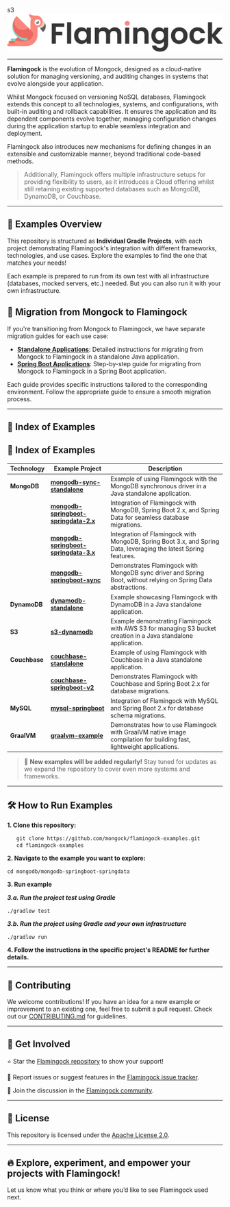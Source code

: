 s3  ![Header Image](misc/logo-with-text.png)
___

**Flamingock** is the evolution of Mongock, designed as a cloud-native solution for managing versioning, and auditing
changes in systems that evolve alongside your application.

Whilst Mongock focused on versioning NoSQL databases, Flamingock extends this concept to all technologies, systems, and
configurations, with built-in auditing and rollback capabilities. It ensures the application and its dependent
components evolve together, managing configuration changes during the application startup to enable seamless integration
and deployment.

Flamingock also introduces new mechanisms for defining changes in an extensible and customizable manner, beyond
traditional  code-based methods.

> Additionally, Flamingock offers multiple infrastructure setups for providing flexibility to users, as it introduces a
Cloud offering whilst still retaining existing supported databases such as MongoDB, DynamoDB, or Couchbase.

---

## 📖 Examples Overview

This repository is structured as **Individual Gradle Projects**, with each project demonstrating Flamingock's
integration with different frameworks, technologies, and use cases. Explore the examples to find the one that matches
your needs!

Each example is prepared to run from its own test with all infrastructure (databases, mocked servers, etc.) needed.
But you can also  run it with your own infrastructure.


## 🐥 Migration from Mongock to Flamingock

If you're transitioning from Mongock to Flamingock, we have separate migration guides for each use case:

- **[Standalone Applications](https://github.com/mongock/flamingock-project/blob/master/MONGOCK_STANDALONE_MIGRATION.md)**:
Detailed instructions for migrating from Mongock to Flamingock in a standalone Java application.
- **[Spring Boot Applications](https://github.com/mongock/flamingock-project/blob/master/MONGOCK_SPRINGBOOT_MIGRATION.md)**:
Step-by-step guide for migrating from Mongock to Flamingock in a Spring Boot application.

Each guide provides specific instructions tailored to the corresponding environment. Follow the appropriate guide to
ensure a smooth migration process.


---

## 📂 Index of Examples

## 📂 Index of Examples

| **Technology**       | **Example Project**                                                                | **Description**                                                                                                    |
|----------------------|------------------------------------------------------------------------------------|--------------------------------------------------------------------------------------------------------------------|
| **MongoDB**          | **[mongodb-sync-standalone](mongodb/mongodb-sync-standalone)**                     | Example of using Flamingock with the MongoDB synchronous driver in a Java standalone application.                  |
|                      | **[mongodb-springboot-springdata-2.x](mongodb/mongodb-springboot-springdata-2.x)** | Integration of Flamingock with MongoDB, Spring Boot 2.x, and Spring Data for seamless database migrations.         |
|                      | **[mongodb-springboot-springdata-3.x](mongodb/mongodb-springboot-springdata-3.x)** | Integration of Flamingock with MongoDB, Spring Boot 3.x, and Spring Data, leveraging the latest Spring features.   |
|                      | **[mongodb-springboot-sync](mongodb/mongodb-springboot-sync)**                     | Demonstrates Flamingock with MongoDB sync driver and Spring Boot, without relying on Spring Data abstractions.     |
| **DynamoDB**         | **[dynamodb-standalone](dynamodb/dynamodb-standalone)**                            | Example showcasing Flamingock with DynamoDB in a Java standalone application.                                      |
| **S3**               | **[s3-dynamodb](s3/s3-dynamodb)**                                                  | Example demonstrating Flamingock with AWS S3 for managing S3 bucket creation in a Java standalone application.     |
| **Couchbase**        | **[couchbase-standalone](couchbase/couchbase-standalone)**                         | Example of using Flamingock with Couchbase in a Java standalone application.                                       |
|                      | **[couchbase-springboot-v2](couchbase/couchbase-springboot-v2)**                   | Demonstrates Flamingock with Couchbase and Spring Boot 2.x for database migrations.                                |
| **MySQL**            | **[mysql-springboot](sql/mysql/mysql-springboot)**                                 | Integration of Flamingock with MySQL and Spring Boot 2.x for database schema migrations.                           |
| **GraalVM**          | **[graalvm-example](graalvm-example)**                                             | Demonstrates how to use Flamingock with GraalVM native image compilation for building fast, lightweight applications. |
> 🚀 **New examples will be added regularly!** Stay tuned for updates as we expand the repository to cover even more
> systems and frameworks.

---

## 🛠 How to Run Examples

**1. Clone this repository:**
```shell
   git clone https://github.com/mongock/flamingock-examples.git
   cd flamingock-examples
```

**2. Navigate to the example you want to explore:**
```shell
cd mongodb/mongodb-springboot-springdata
```

**3. Run example**

***3.a. Run the project test using Gradle***
```shell
./gradlew test
```

***3.b. Run the project using Gradle and your own infrastructure***
```shell
./gradlew run
```

**4. Follow the instructions in the specific project's README for further details.**

___

## 📢 Contributing
We welcome contributions! If you have an idea for a new example or improvement to an existing one, feel free to submit a
pull request. Check out our [CONTRIBUTING.md](CONTRIBUTING.md) for guidelines.

___

## 🤝 Get Involved
⭐ Star the [Flamingock repository](https://github.com/mongock/flamingock-project) to show your support!

🐞 Report issues or suggest features in the [Flamingock issue tracker](https://github.com/mongock/flamingock-project/issues).

💬 Join the discussion in the [Flamingock community](https://github.com/mongock/flamingock-project/discussions).

___

## 📜 License
This repository is licensed under the [Apache License 2.0](LICENSE.md).

___

## 🔥 Explore, experiment, and empower your projects with Flamingock!
Let us know what you think or where you’d like to see Flamingock used next.
